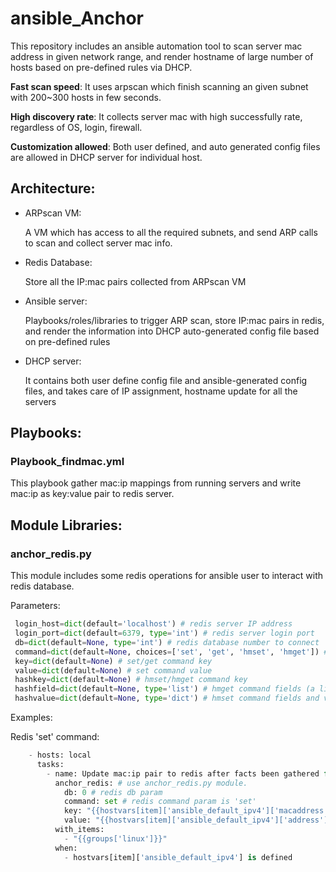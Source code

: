 # ansible_Anchor

This repository includes an ansible automation tool to scan server mac address in given network range, and render hostname of large number of hosts based on pre-defined rules via DHCP.

**Fast scan speed**: It uses arpscan which finish scanning an given subnet with 200~300 hosts in few seconds.

**High discovery rate**: It collects server mac with high successfully rate, regardless of OS, login, firewall.

**Customization allowed**: Both user defined, and auto generated config files are allowed in DHCP server for individual host.

## Architecture:
- ARPscan VM:

    A VM which has access to all the required subnets, and send ARP calls to scan and collect server mac info.
- Redis Database:

    Store all the IP:mac pairs collected from ARPscan VM
- Ansible server:

    Playbooks/roles/libraries to trigger ARP scan, store IP:mac pairs in redis, and render the information into DHCP auto-generated config file based on pre-defined rules
- DHCP server:

    It contains both user define config file and ansible-generated config files, and takes care of IP assignment, hostname update for all the servers

## Playbooks:
### Playbook_findmac.yml
This playbook gather mac:ip mappings from running servers and write mac:ip as key:value pair to redis server.

## Module Libraries:
### anchor_redis.py
This module includes some redis operations for ansible user to interact with redis database.

Parameters:
```python
 login_host=dict(default='localhost') # redis server IP address
 login_port=dict(default=6379, type='int') # redis server login port
 db=dict(default=None, type='int') # redis database number to connect
 command=dict(default=None, choices=['set', 'get', 'hmset', 'hmget']) # redis command to use
 key=dict(default=None) # set/get command key
 value=dict(default=None) # set command value
 hashkey=dict(default=None) # hmset/hmget command key
 hashfield=dict(default=None, type='list') # hmget command fields (a list)
 hashvalue=dict(default=None, type='dict') # hmset command fields and values (a dictionary)
```

Examples:

Redis 'set' command:
```python
    - hosts: local
      tasks:
        - name: Update mac:ip pair to redis after facts been gathered for linux group of hosts.
          anchor_redis: # use anchor_redis.py module.
            db: 0 # redis db param
            command: set # redis command param is 'set'
            key: "{{hostvars[item]['ansible_default_ipv4']['macaddress']}}" # key param for set cmd
            value: "{{hostvars[item]['ansible_default_ipv4']['address']}}" # value param for set cmd
          with_items:
            - "{{groups['linux']}}"
          when:
            - hostvars[item]['ansible_default_ipv4'] is defined
```
       
        

